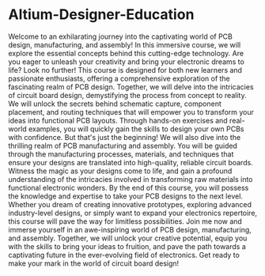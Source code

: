 # Altium-Designer-Education
Welcome to an exhilarating journey into the captivating world of PCB design, manufacturing, and assembly! In this immersive course, we will explore the essential concepts behind this cutting-edge technology.
Are you eager to unleash your creativity and bring your electronic dreams to life? Look no further! This course is designed for both new learners and passionate enthusiasts, offering a comprehensive exploration of the fascinating realm of PCB design.
Together, we will delve into the intricacies of circuit board design, demystifying the process from concept to reality. We will unlock the secrets behind schematic capture, component placement, and routing techniques that will empower you to transform your ideas into functional PCB layouts. Through hands-on exercises and real-world examples, you will quickly gain the skills to design your own PCBs with confidence.
But that's just the beginning! We will also dive into the thrilling realm of PCB manufacturing and assembly. You will be guided through the manufacturing processes, materials, and techniques that ensure your designs are translated into high-quality, reliable circuit boards. Witness the magic as your designs come to life, and gain a profound understanding of the intricacies involved in transforming raw materials into functional electronic wonders.
By the end of this course, you will possess the knowledge and expertise to take your PCB designs to the next level. Whether you dream of creating innovative prototypes, exploring advanced industry-level designs, or simply want to expand your electronics repertoire, this course will pave the way for limitless possibilities.
Join me now and immerse yourself in an awe-inspiring world of PCB design, manufacturing, and assembly. Together, we will unlock your creative potential, equip you with the skills to bring your ideas to fruition, and pave the path towards a captivating future in the ever-evolving field of electronics. Get ready to make your mark in the world of circuit board design!
